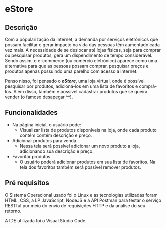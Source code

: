 # eStore

## Descrição

Com a popularização da internet, a demanda por serviços eletrônicos que possam facilitar e gerar impacto na vida das pessoas têm aumentado cada vez mais. A necessidade de se deslocar até lojas físicas, seja para comprar ou pesquisar produtos, gera um dispendimento de tempo considerável. Sendo assim, o e-commerce (ou comércio eletrônico) aparece como uma alternativa para que as pessoas possam comprar, pesquisar preços e produtos apenas possuindo uma parelho com acesso a internet.

Penso nisso, foi pensado o **_eStore_**, uma loja virtual, onde é possível pesquisar por produtos, adicioná-los em uma lista de favoritos e comprá-los. Além disso, também é possível cadastrar produtos que se queira vender (o famoso desapegar ^^).

## Funcionalidades

- Na página inicial, o usuário pode:
  - Visualizar lista de produtos disponíveis na loja, onde cada produto contém contém descrição e preço.
- Adicionar produtos para venda
  - Nessa tela será possível adicionar um novo produto a loja, adicionando sua descrição e preço.
- Favoritar produtos
  - O usuário poderá adicionar produtos em sua lista de favoritos. Na tela dos favoritos também será possível remover produtos.

## Pré requisitos

O Sistema Operacional usado foi o Linux e as tecnologias utilizadas foram HTML, CSS, a LP JavaScript, NodeJS e a API Postman para testar o serviço RESTful por meio do envio de requisições HTTP e da análise do seu retorno.

A IDE utilizada foi o Visual Studio Code.

